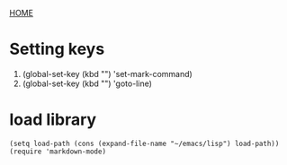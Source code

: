 [HOME](../README.md)

# Setting keys
1. (global-set-key (kbd "<f2>") 'set-mark-command) 
2. (global-set-key (kbd "<f1>") 'goto-line)

# load library
```
(setq load-path (cons (expand-file-name "~/emacs/lisp") load-path))
(require 'markdown-mode)
```
